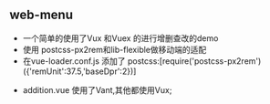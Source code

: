 ## web-menu
* 一个简单的使用了Vux 和Vuex 的进行增删查改的demo
* 使用 postcss-px2rem和lib-flexible做移动端的适配
* 在vue-loader.conf.js 添加了 postcss:[require('postcss-px2rem')({'remUnit':37.5,'baseDpr':2})]
+ addition.vue 使用了Vant,其他都使用Vux;
